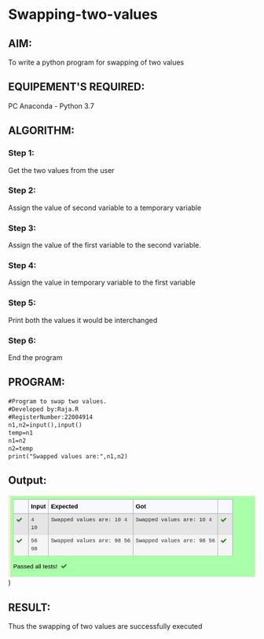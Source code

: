 # Swapping-two-values
## AIM:
To write a python program for swapping of two values
## EQUIPEMENT'S REQUIRED: 
PC
Anaconda - Python 3.7
## ALGORITHM: 
### Step 1:
Get the two values from the user
### Step 2: 
Assign the value of second variable to a temporary variable 
### Step 3: 
Assign the value of the first variable to the second variable.
### Step 4:  
Assign the value in temporary variable to the first variable
### Step 5: 
Print both the values it would be interchanged
### Step 6: 
End the program
## PROGRAM:
```
#Program to swap two values.
#Developed by:Raja.R
#RegisterNumber:22004914
n1,n2=input(),input()
temp=n1
n1=n2
n2=temp
print("Swapped values are:",n1,n2)
```
## Output:
!['output'](/Screenshot%20from%202022-12-27%2021-16-44.png))
## RESULT:
Thus the swapping of two values are successfully executed
